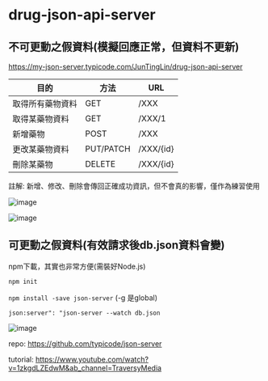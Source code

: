 # drug-json-api-server

## 不可更動之假資料(模擬回應正常，但資料不更新)

https://my-json-server.typicode.com/JunTingLin/drug-json-api-server


| 目的       | 方法        | URL         |
| -------- | --------- | ----------- |
| 取得所有藥物資料 | GET       | /XXX      |
| 取得某藥物資料  | GET       | /XXX/1    |
| 新增藥物     | POST      | /XXX      |
| 更改某藥物資料  | PUT/PATCH | /XXX/{id} |
| 刪除某藥物    | DELETE    | /XXX/{id} |

註解: 新增、修改、刪除會傳回正確成功資訊，但不會真的影響，僅作為練習使用

![image](https://user-images.githubusercontent.com/92431095/221526122-d82df3b9-c9af-43d8-99d7-f898aafd7376.png)

![image](https://user-images.githubusercontent.com/92431095/221526491-8dab3888-3b55-41a5-af10-6f7d56892fef.png)

## 可更動之假資料(有效請求後db.json資料會變)
npm下載，其實也非常方便(需裝好Node.js)

`npm init`

`npm install -save json-server`
(-g 是global)

`json:server": "json-server --watch db.json`

![image](https://user-images.githubusercontent.com/92431095/221579582-6260780a-a8ee-4de8-9a6b-194f2e77acea.png)


repo: https://github.com/typicode/json-server

tutorial: https://www.youtube.com/watch?v=1zkgdLZEdwM&ab_channel=TraversyMedia




